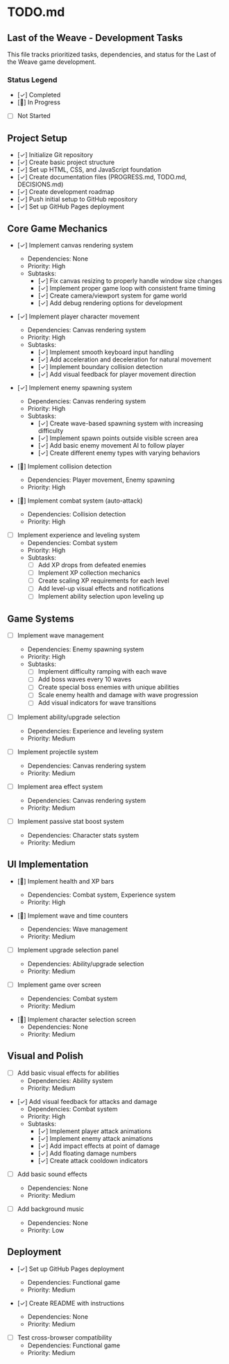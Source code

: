# TODO.md

## Last of the Weave - Development Tasks

This file tracks prioritized tasks, dependencies, and status for the Last of the Weave game development.

### Status Legend
- [✓] Completed
- [🔄] In Progress
- [ ] Not Started

## Project Setup

- [✓] Initialize Git repository
- [✓] Create basic project structure
- [✓] Set up HTML, CSS, and JavaScript foundation
- [✓] Create documentation files (PROGRESS.md, TODO.md, DECISIONS.md)
- [✓] Create development roadmap
- [✓] Push initial setup to GitHub repository
- [✓] Set up GitHub Pages deployment

## Core Game Mechanics

- [✓] Implement canvas rendering system
  - Dependencies: None
  - Priority: High
  - Subtasks:
    - [✓] Fix canvas resizing to properly handle window size changes
    - [✓] Implement proper game loop with consistent frame timing
    - [✓] Create camera/viewport system for game world
    - [✓] Add debug rendering options for development

- [✓] Implement player character movement
  - Dependencies: Canvas rendering system
  - Priority: High
  - Subtasks:
    - [✓] Implement smooth keyboard input handling
    - [✓] Add acceleration and deceleration for natural movement
    - [✓] Implement boundary collision detection
    - [✓] Add visual feedback for player movement direction

- [✓] Implement enemy spawning system
  - Dependencies: Canvas rendering system
  - Priority: High
  - Subtasks:
    - [✓] Create wave-based spawning system with increasing difficulty
    - [✓] Implement spawn points outside visible screen area
    - [✓] Add basic enemy movement AI to follow player
    - [✓] Create different enemy types with varying behaviors

- [🔄] Implement collision detection
  - Dependencies: Player movement, Enemy spawning
  - Priority: High

- [🔄] Implement combat system (auto-attack)
  - Dependencies: Collision detection
  - Priority: High

- [ ] Implement experience and leveling system
  - Dependencies: Combat system
  - Priority: High
  - Subtasks:
    - [ ] Add XP drops from defeated enemies
    - [ ] Implement XP collection mechanics
    - [ ] Create scaling XP requirements for each level
    - [ ] Add level-up visual effects and notifications
    - [ ] Implement ability selection upon leveling up

## Game Systems

- [ ] Implement wave management
  - Dependencies: Enemy spawning system
  - Priority: High
  - Subtasks:
    - [ ] Implement difficulty ramping with each wave
    - [ ] Add boss waves every 10 waves
    - [ ] Create special boss enemies with unique abilities
    - [ ] Scale enemy health and damage with wave progression
    - [ ] Add visual indicators for wave transitions

- [ ] Implement ability/upgrade selection
  - Dependencies: Experience and leveling system
  - Priority: Medium

- [ ] Implement projectile system
  - Dependencies: Canvas rendering system
  - Priority: Medium

- [ ] Implement area effect system
  - Dependencies: Canvas rendering system
  - Priority: Medium

- [ ] Implement passive stat boost system
  - Dependencies: Character stats system
  - Priority: Medium

## UI Implementation

- [🔄] Implement health and XP bars
  - Dependencies: Combat system, Experience system
  - Priority: High

- [🔄] Implement wave and time counters
  - Dependencies: Wave management
  - Priority: Medium

- [ ] Implement upgrade selection panel
  - Dependencies: Ability/upgrade selection
  - Priority: Medium

- [ ] Implement game over screen
  - Dependencies: Combat system
  - Priority: Medium

- [🔄] Implement character selection screen
  - Dependencies: None
  - Priority: Medium

## Visual and Polish

- [ ] Add basic visual effects for abilities
  - Dependencies: Ability system
  - Priority: Medium

- [✓] Add visual feedback for attacks and damage
  - Dependencies: Combat system
  - Priority: High
  - Subtasks:
    - [✓] Implement player attack animations
    - [✓] Implement enemy attack animations
    - [✓] Add impact effects at point of damage
    - [✓] Add floating damage numbers
    - [✓] Create attack cooldown indicators

- [ ] Add basic sound effects
  - Dependencies: None
  - Priority: Medium

- [ ] Add background music
  - Dependencies: None
  - Priority: Low

## Deployment

- [✓] Set up GitHub Pages deployment
  - Dependencies: Functional game
  - Priority: Medium

- [✓] Create README with instructions
  - Dependencies: None
  - Priority: Medium

- [ ] Test cross-browser compatibility
  - Dependencies: Functional game
  - Priority: Medium
